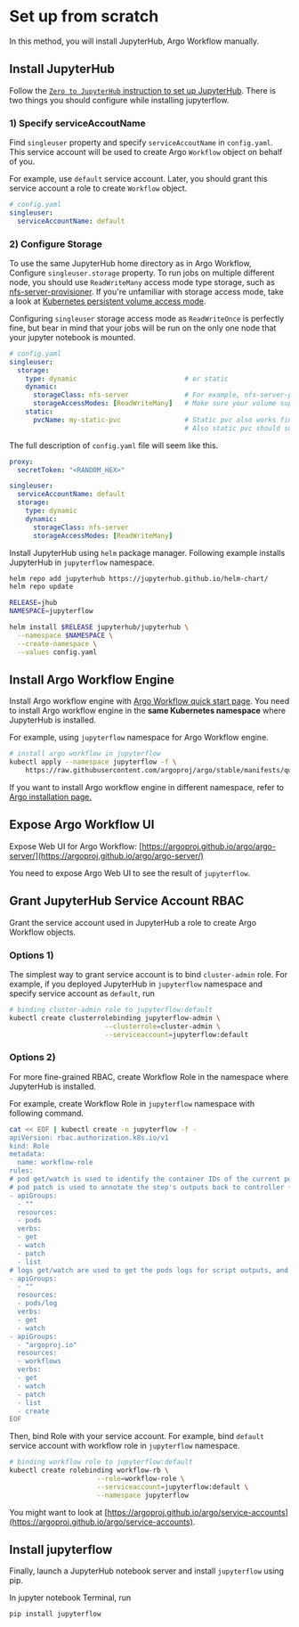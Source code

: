 # Set up from scratch

In this method, you will install JupyterHub, Argo Workflow manually.

## Install JupyterHub

Follow the [`Zero to JupyterHub` instruction to set up JupyterHub](https://zero-to-jupyterhub.readthedocs.io/en/latest/#setup-jupyterhub). There is two things you should configure while installing jupyterflow.

### 1) Specify serviceAccoutName

Find `singleuser` property and specify `serviceAccoutName` in `config.yaml`. This service account will be used to create  Argo `Workflow` object on behalf of you.

For example, use `default` service account. Later, you should grant this service account a role to create `Workflow` object.

```yaml
# config.yaml
singleuser:
  serviceAccountName: default
```

### 2) Configure Storage

To use the same JupyterHub home directory as in Argo Workflow, Configure `singleuser.storage` property. To run jobs on multiple different node, you should use `ReadWriteMany` access mode type storage, 
such as [nfs-server-provisioner](https://github.com/helm/charts/tree/master/stable/nfs-server-provisioner). 
If you're unfamiliar with storage access mode, take a look at [Kubernetes persistent volume access mode](https://kubernetes.io/docs/concepts/storage/persistent-volumes/#access-modes).

Configuring `singleuser` storage access mode as `ReadWriteOnce` is perfectly fine, but bear in mind that your jobs will be run on the only one node that your jupyter notebook is mounted.

```yaml
# config.yaml
singleuser:
  storage:
    type: dynamic                           # or static
    dynamic:
      storageClass: nfs-server              # For example, nfs-server-provisioner
      storageAccessModes: [ReadWriteMany]   # Make sure your volume supports ReadWriteMany for running distributed jobs.
    static:
      pvcName: my-static-pvc                # Static pvc also works fine. 
                                            # Also static pvc should support ReadWriteMany mode for distributed jobs.
```

The full description of `config.yaml` file will seem like this.

```yaml
proxy:
  secretToken: "<RANDOM_HEX>"

singleuser:
  serviceAccountName: default
  storage:
    type: dynamic
    dynamic:
      storageClass: nfs-server
      storageAccessModes: [ReadWriteMany]
```

Install JupyterHub using `helm` package manager. Following example installs JupyterHub in `jupyterflow` namespace.

```bash
helm repo add jupyterhub https://jupyterhub.github.io/helm-chart/
helm repo update

RELEASE=jhub
NAMESPACE=jupyterflow

helm install $RELEASE jupyterhub/jupyterhub \
  --namespace $NAMESPACE \
  --create-namespace \
  --values config.yaml
```

## Install Argo Workflow Engine

Install Argo workflow engine with [Argo Workflow quick start page](https://argoproj.github.io/argo/quick-start). 
You need to install Argo workflow engine in the **same Kubernetes namespace** where JupyterHub is installed.

For example, using `jupyterflow` namespace for Argo Workflow engine.

```bash
# install argo workflow in jupyterflow
kubectl apply --namespace jupyterflow -f \
    https://raw.githubusercontent.com/argoproj/argo/stable/manifests/quick-start-postgres.yaml
```

If you want to install Argo workflow engine in different namespace, refer to [Argo installation page.](https://argoproj.github.io/argo/installation/)

## Expose Argo Workflow UI

Expose Web UI for Argo Workflow: [https://argoproj.github.io/argo/argo-server/](https://argoproj.github.io/argo/argo-server/)

You need to expose Argo Web UI to see the result of `jupyterflow`.

## Grant JupyterHub Service Account RBAC

Grant the service account used in JupyterHub a role to create Argo Workflow objects.

### Options 1)

The simplest way to grant service account is to bind `cluster-admin` role. For example, if you deployed JupyterHub in `jupyterflow` namespace and specify service account as `default`, run

```bash
# binding cluster-admin role to jupyterflow:default
kubectl create clusterrolebinding jupyterflow-admin \
                        --clusterrole=cluster-admin \
                        --serviceaccount=jupyterflow:default
```

### Options 2)

For more fine-grained RBAC, create Workflow Role in the namespace where JupyterHub is installed.

For example, create Workflow Role in `jupyterflow` namespace with following command.

```bash
cat << EOF | kubectl create -n jupyterflow -f -
apiVersion: rbac.authorization.k8s.io/v1
kind: Role
metadata:
  name: workflow-role
rules:
# pod get/watch is used to identify the container IDs of the current pod
# pod patch is used to annotate the step's outputs back to controller (e.g. artifact location)
- apiGroups:
  - ""
  resources:
  - pods
  verbs:
  - get
  - watch
  - patch
  - list
# logs get/watch are used to get the pods logs for script outputs, and for log archival
- apiGroups:
  - ""
  resources:
  - pods/log
  verbs:
  - get
  - watch
- apiGroups:
  - "argoproj.io"
  resources:
  - workflows
  verbs:
  - get
  - watch
  - patch
  - list
  - create
EOF
```

Then, bind Role with your service account. For example, bind `default` service account with workflow role in `jupyterflow` namespace.

```bash
# binding workflow role to jupyterflow:default
kubectl create rolebinding workflow-rb \
                      --role=workflow-role \
                      --serviceaccount=jupyterflow:default \
                      --namespace jupyterflow
```

You might want to look at [https://argoproj.github.io/argo/service-accounts](https://argoproj.github.io/argo/service-accounts).

## Install jupyterflow

Finally, launch a JupyterHub notebook server and install `jupyterflow` using pip.

In jupyter notebook Terminal, run

```bash
pip install jupyterflow
```
